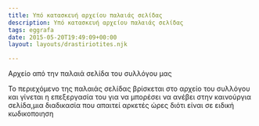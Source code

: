 ```yaml
---
title: Υπό κατασκευή αρχείου παλαιάς σελίδας
description: Υπό κατασκευή αρχείου παλαιάς σελίδας
tags: eggrafa
date: 2015-05-20T19:49:09+00:00
layout: layouts/drastiriotites.njk

---
```


Αρχείο από την παλαιά σελίδα του συλλόγου μας

<!-- excerpt -->

Το περιεχόμενο της παλαιάς σελίδας βρίσκεται στο αρχείο του συλλόγου και γίνεται η επεξεργασία του για να μπορέσει να ανέβει στην καινούργια σελίδα,μια διαδικασία που απαιτεί αρκετές ώρες διότι είναι σε ειδική κωδικοποιηση
